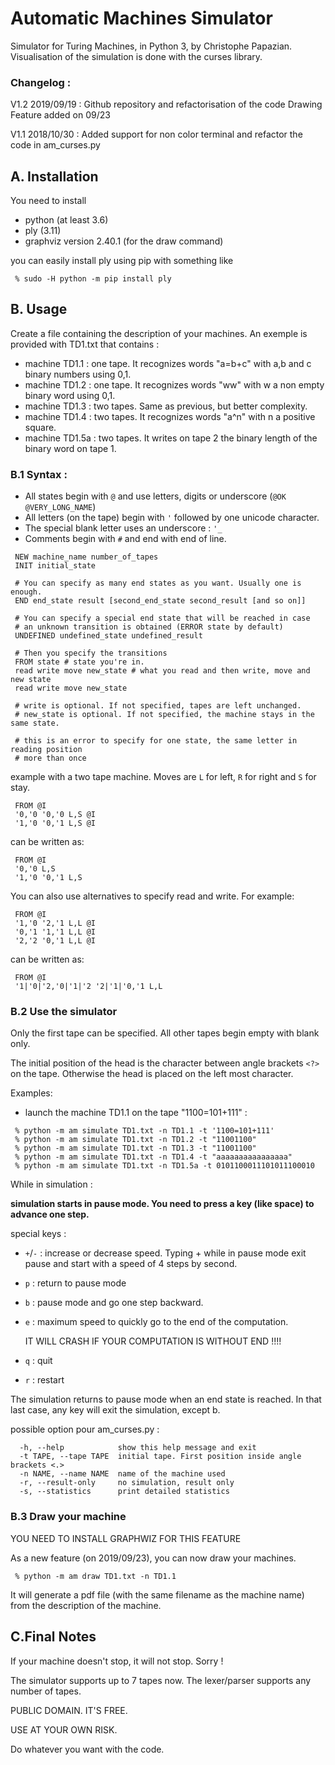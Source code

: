 # Automatic Machines Simulator

Simulator for Turing Machines, in Python 3, by Christophe Papazian.
Visualisation of the simulation is done with the curses library.

### Changelog :
V1.2 2019/09/19 : Github repository and refactorisation of the code
                  Drawing Feature added on 09/23

V1.1 2018/10/30 : Added support for non color terminal and
                  refactor the code in am_curses.py

## A. Installation
You need to install
 - python (at least 3.6)
 - ply (3.11)
 - graphviz version 2.40.1 (for the draw command)

 you can easily install ply using pip with something like
```
 % sudo -H python -m pip install ply
```
## B. Usage

 Create a file containing the description of your machines.
 An exemple is provided with TD1.txt that contains :
  - machine TD1.1 : one tape. It recognizes words "a=b+c"
    with a,b and c binary numbers using 0,1.
  - machine TD1.2 : one tape. It recognizes words "ww"
    with w a non empty binary word using 0,1.
  - machine TD1.3 : two tapes. Same as previous, but better complexity.
  - machine TD1.4 : two tapes. It recognizes words "a^n" with
    n a positive square.
  - machine TD1.5a : two tapes. It writes on tape 2 the binary length of
    the binary word on tape 1.

### B.1 Syntax :
 - All states begin with `@` and use letters, digits or underscore (`@OK` `@VERY_LONG_NAME`)
 - All letters (on the tape) begin with `'` followed by one unicode character.
 - The special blank letter uses an underscore : `'_`
 - Comments begin with `#` and end with end of line.

```
 NEW machine_name number_of_tapes
 INIT initial_state
 
 # You can specify as many end states as you want. Usually one is enough.
 END end_state result [second_end_state second_result [and so on]]
 
 # You can specify a special end state that will be reached in case
 # an unknown transition is obtained (ERROR state by default)
 UNDEFINED undefined_state undefined_result
 
 # Then you specify the transitions
 FROM state # state you're in.
 read write move new_state # what you read and then write, move and new state
 read write move new_state
 
 # write is optional. If not specified, tapes are left unchanged.
 # new_state is optional. If not specified, the machine stays in the same state.

 # this is an error to specify for one state, the same letter in reading position
 # more than once
```

 example with a two tape machine. Moves are `L` for left, `R` for right and `S` for stay.
```
 FROM @I
 '0,'0 '0,'0 L,S @I
 '1,'0 '0,'1 L,S @I
```
 can be written as:
```
 FROM @I
 '0,'0 L,S
 '1,'0 '0,'1 L,S
```
 You can also use alternatives to specify read and write.  For example:
```
 FROM @I
 '1,'0 '2,'1 L,L @I
 '0,'1 '1,'1 L,L @I
 '2,'2 '0,'1 L,L @I
```
 can be written as:
```
 FROM @I
 '1|'0|'2,'0|'1|'2 '2|'1|'0,'1 L,L
```

### B.2 Use the simulator
 Only the first tape can be specified. All other tapes begin empty with blank only.

 The initial position of the head is the character between angle brackets  `<?>` on the tape. 
 Otherwise the head is placed on the left most character.

 Examples:
 - launch the machine TD1.1 on the tape "1100=101+111" :
```
 % python -m am simulate TD1.txt -n TD1.1 -t '1100=101+111'
 % python -m am simulate TD1.txt -n TD1.2 -t "11001100"
 % python -m am simulate TD1.txt -n TD1.3 -t "11001100"
 % python -m am simulate TD1.txt -n TD1.4 -t "aaaaaaaaaaaaaaaa"
 % python -m am simulate TD1.txt -n TD1.5a -t 0101100011101011100010
```

 While in simulation :

 **simulation starts in pause mode. You need to press a key (like space) to advance one step.**

 special keys :
 - `+`/`-` : increase or decrease speed. Typing + while in pause mode exit pause and start
     with a speed of 4 steps by second.
 - `p` : return to pause mode
 - `b` : pause mode and go one step backward.
 - `e` : maximum speed to quickly go to the end of the computation.

      IT WILL CRASH IF YOUR COMPUTATION IS WITHOUT END !!!!
 - `q` : quit
 - `r` : restart

 The simulation returns to pause mode when an end state is reached.
 In that last case, any key will exit the simulation, except b.

 possible option pour am_curses.py :
```
  -h, --help            show this help message and exit
  -t TAPE, --tape TAPE  initial tape. First position inside angle brackets <.>
  -n NAME, --name NAME  name of the machine used
  -r, --result-only     no simulation, result only
  -s, --statistics      print detailed statistics
```

### B.3 Draw your machine
YOU NEED TO INSTALL GRAPHWIZ FOR THIS FEATURE

As a new feature (on 2019/09/23), you can now draw your machines. 
```
 % python -m am draw TD1.txt -n TD1.1
```

It will generate a pdf file (with the same filename as the machine name) from the description of the machine.



 ## C.Final Notes
  If your machine doesn't stop, it will not stop. Sorry !

  The simulator supports up to 7 tapes now. The lexer/parser supports any number of tapes.

  PUBLIC DOMAIN. IT'S FREE.

  USE AT YOUR OWN RISK.

  Do whatever you want with the code.
